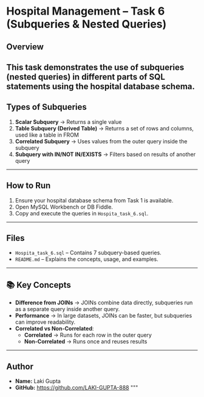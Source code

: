 
# Hospital Management – Task 6 (Subqueries & Nested Queries)


## Overview
This task demonstrates the use of **subqueries** (nested queries) in different parts of SQL statements using the hospital database schema.
---
## Types of Subqueries
1. **Scalar Subquery** → Returns a single value
2. **Table Subquery (Derived Table)** → Returns a set of rows and columns, used like a table in FROM
3. **Correlated Subquery** → Uses values from the outer query inside the subquery
4. **Subquery with IN/NOT IN/EXISTS** → Filters based on results of another query
---
## How to Run
1. Ensure your hospital database schema from Task 1 is available.
2. Open MySQL Workbench or DB Fiddle.
3. Copy and execute the queries in `Hospita_task_6.sql`.
---
## Files
- `Hospita_task_6.sql` – Contains 7 subquery-based queries.
- `README.md` – Explains the concepts, usage, and examples.
---
## 📚 Key Concepts
- **Difference from JOINs** → JOINs combine data directly, subqueries run as a separate query inside another query.
- **Performance** → In large datasets, JOINs can be faster, but subqueries can improve readability.
- **Correlated vs Non-Correlated**:
  - **Correlated** → Runs for each row in the outer query
  - **Non-Correlated** → Runs once and reuses results
---
## Author
- **Name:** Laki Gupta
- **GitHub:** https://github.com/LAKI-GUPTA-888
"""
